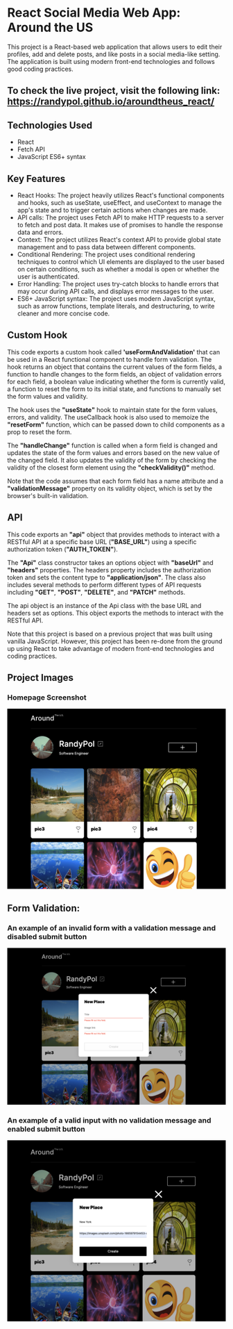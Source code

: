 # React Social Media Web App: Around the US 

This project is a React-based web application that allows users to edit their profiles, add and delete posts, and like posts in a social media-like setting. The application is built using modern front-end technologies and follows good coding practices.

## To check the live project, visit the following link: https://randypol.github.io/aroundtheus_react/

## Technologies Used
- React
- Fetch API
- JavaScript ES6+ syntax

## Key Features
- React Hooks: The project heavily utilizes React's functional components and hooks, such as useState, useEffect, and useContext to manage the app's state and to trigger certain actions when changes are made.
- API calls: The project uses Fetch API to make HTTP requests to a server to fetch and post data. It makes use of promises to handle the response data and errors.
- Context: The project utilizes React's context API to provide global state management and to pass data between different components.
- Conditional Rendering: The project uses conditional rendering techniques to control which UI elements are displayed to the user based on certain conditions, such as whether a modal is open or whether the user is authenticated.
- Error Handling: The project uses try-catch blocks to handle errors that may occur during API calls, and displays error messages to the user.
- ES6+ JavaScript syntax: The project uses modern JavaScript syntax, such as arrow functions, template literals, and destructuring, to write cleaner and more concise code.

## Custom Hook
This code exports a custom hook called **'useFormAndValidation'** that can be used in a React functional component to handle form validation. The hook returns an object that contains the current values of the form fields, a function to handle changes to the form fields, an object of validation errors for each field, a boolean value indicating whether the form is currently valid, a function to reset the form to its initial state, and functions to manually set the form values and validity.

The hook uses the **"useState"** hook to maintain state for the form values, errors, and validity. The useCallback hook is also used to memoize the **"resetForm"** function, which can be passed down to child components as a prop to reset the form.

The **"handleChange"** function is called when a form field is changed and updates the state of the form values and errors based on the new value of the changed field. It also updates the validity of the form by checking the validity of the closest form element using the **"checkValidity()"** method.

Note that the code assumes that each form field has a name attribute and a **"validationMessage"** property on its validity object, which is set by the browser's built-in validation.

## API
This code exports an **"api"** object that provides methods to interact with a RESTful API at a specific base URL (**"BASE_URL"**) using a specific authorization token (**"AUTH_TOKEN"**).

The **"Api"** class constructor takes an options object with **"baseUrl"** and **"headers"** properties. The headers property includes the authorization token and sets the content type to **"application/json"**. The class also includes several methods to perform different types of API requests including **"GET"**, **"POST"**, **"DELETE"**, and **"PATCH"** methods.

The api object is an instance of the Api class with the base URL and headers set as options. This object exports the methods to interact with the RESTful API.

Note that this project is based on a previous project that was built using vanilla JavaScript. However, this project has been re-done from the ground up using React to take advantage of modern front-end technologies and coding practices.

## Project Images

### Homepage Screenshot

![Homepage Image](/src/images/ProjectScreenshots/Mainpage.png)

## Form Validation: 

### An example of an invalid form with a validation message and disabled submit button

![Invalid form Image](/src/images/ProjectScreenshots/InvalidForm.png)

### An example of a valid input with no validation message and enabled submit button

![Valid form Image](/src/images/ProjectScreenshots/ValidForm.png)
